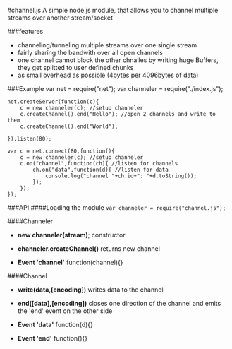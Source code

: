 #channel.js
A simple node.js module, that allows you to channel multiple streams over another stream/socket

###features
- channeling/tunneling multiple streams over one single stream
- fairly sharing the bandwith over all open channels
- one channel cannot block the other chnalles by writing huge Buffers, they get splitted to user defined chunks
- as small overhead as possible (4bytes per 4096bytes of data)


###Example
    var net = require("net");
    var channeler = require("./index.js");    
    
    net.createServer(function(c){
        c = new channeler(c); //setup channeler
        c.createChannel().end("Hello"); //open 2 channels and write to them
        c.createChannel().end("World");
        
    }).listen(80);
    
    var c = net.connect(80,function(){
    	c = new channeler(c); //setup channeler
    	c.on("channel",function(ch){ //listen for channels
    		ch.on("data",function(d){ //listen for data
    			console.log("channel "+ch.id+": "+d.toString());
    		});
    	});
    });

###API
####Loading the module
`var channeler = require("channel.js");`

####Channeler
- **new channeler(stream)**; 
    constructor

- **channeler.createChannel()**
    returns new channel

- **Event 'channel'**
    function(channel){}


####Channel

- **write(data,[encoding])**
    writes data to the channel

- **end([data],[encoding])**
    closes one direction of the channel and emits the 'end' event on the other side

- **Event 'data'**
    function(d){}

- **Event 'end'**
    function(){}